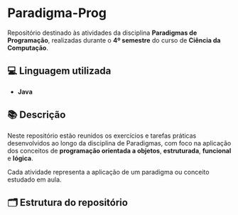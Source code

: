 # Paradigma-Prog

Repositório destinado às atividades da disciplina **Paradigmas de Programação**, realizadas durante o **4º semestre** do curso de **Ciência da Computação**.

## 💻 Linguagem utilizada
- **Java**

## 📚 Descrição
Neste repositório estão reunidos os exercícios e tarefas práticas desenvolvidos ao longo da disciplina de Paradigmas, com foco na aplicação dos conceitos de **programação orientada a objetos**, **estruturada**, **funcional** e **lógica**.

Cada atividade representa a aplicação de um paradigma ou conceito estudado em aula.

## 🗂 Estrutura do repositório
